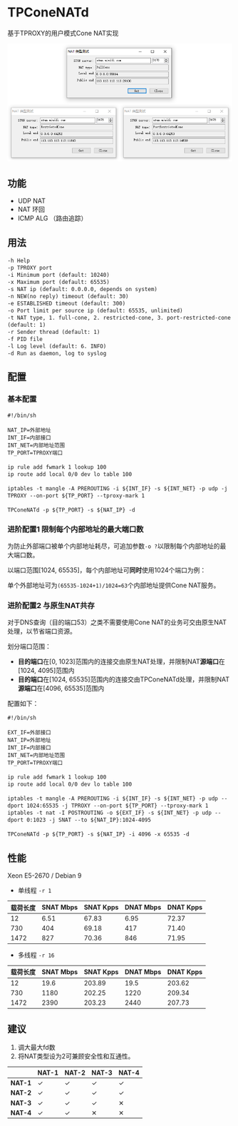 # TPConeNATd
基于TPROXY的用户模式Cone NAT实现

![](https://raw.githubusercontent.com/claw6148/TPConeNATd/master/screenshot.png)

## 功能

- UDP NAT
- NAT 环回
- ICMP ALG （路由追踪）

## 用法

```
-h Help
-p TPROXY port
-i Minimum port (default: 10240)
-x Maximum port (default: 65535)
-s NAT ip (default: 0.0.0.0, depends on system)
-n NEW(no reply) timeout (default: 30)
-e ESTABLISHED timeout (default: 300)
-o Port limit per source ip (default: 65535, unlimited)
-t NAT type, 1. full-cone, 2. restricted-cone, 3. port-restricted-cone (default: 1)
-r Sender thread (default: 1)
-f PID file
-l Log level (default: 6. INFO)
-d Run as daemon, log to syslog
```

## 配置

### 基本配置

```
#!/bin/sh

NAT_IP=外部地址
INT_IF=内部接口
INT_NET=内部地址范围
TP_PORT=TPROXY端口

ip rule add fwmark 1 lookup 100
ip route add local 0/0 dev lo table 100

iptables -t mangle -A PREROUTING -i ${INT_IF} -s ${INT_NET} -p udp -j TPROXY --on-port ${TP_PORT} --tproxy-mark 1

TPConeNATd -p ${TP_PORT} -s ${NAT_IP} -d
```

### 进阶配置1 限制每个内部地址的最大端口数

为防止外部端口被单个内部地址耗尽，可追加参数`-o ?`以限制每个内部地址的最大端口数。

以端口范围[1024, 65535]，每个内部地址可**同时**使用1024个端口为例：

单个外部地址可为`(65535-1024+1)/1024=63`个内部地址提供Cone NAT服务。

### 进阶配置2 与原生NAT共存

对于DNS查询（目的端口53）之类不需要使用Cone NAT的业务可交由原生NAT处理，以节省端口资源。

划分端口范围：

- **目的端口**在[0, 1023]范围内的连接交由原生NAT处理，并限制NAT**源端口**在[1024, 4095]范围内
- **目的端口**在[1024, 65535]范围内的连接交由TPConeNATd处理，并限制NAT**源端口**在[4096, 65535]范围内

配置如下：

```
#!/bin/sh

EXT_IF=外部接口
NAT_IP=外部地址
INT_IF=内部接口
INT_NET=内部地址范围
TP_PORT=TPROXY端口

ip rule add fwmark 1 lookup 100
ip route add local 0/0 dev lo table 100

iptables -t mangle -A PREROUTING -i ${INT_IF} -s ${INT_NET} -p udp --dport 1024:65535 -j TPROXY --on-port ${TP_PORT} --tproxy-mark 1
iptables -t nat -I POSTROUTING -o ${EXT_IF} -s ${INT_NET} -p udp --dport 0:1023 -j SNAT --to ${NAT_IP}:1024-4095

TPConeNATd -p ${TP_PORT} -s ${NAT_IP} -i 4096 -x 65535 -d
```

## 性能

Xeon E5-2670 / Debian 9

- 单线程 `-r 1`

载荷长度 | SNAT Mbps | SNAT Kpps | DNAT Mbps | DNAT Kpps
-|-|-|-|-
12 | 6.51 | 67.83 | 6.95 | 72.37
730 | 404 | 69.18 | 417 | 71.40
1472 | 827 | 70.36 | 846 | 71.95

- 多线程 `-r 16`

载荷长度 | SNAT Mbps | SNAT Kpps | DNAT Mbps | DNAT Kpps
-|-|-|-|-
12 | 19.6 | 203.89 | 19.5 | 203.62
730 | 1180 | 202.25 | 1220 | 209.34
1472 | 2390 | 203.23 |  2440 | 207.73

## 建议

1. 调大最大fd数
2. 将NAT类型设为2可兼顾安全性和互通性。

&nbsp; | NAT-1 | NAT-2 | NAT-3 | NAT-4
-|-|-|-|-
**NAT-1** | &#10003; | &#10003; | &#10003; | &#10003;
**NAT-2** | &#10003; | &#10003; | &#10003; | &#10003;
**NAT-3** | &#10003; | &#10003; | &#10003; | &#10005;
**NAT-4** | &#10003; | &#10003; | &#10005; | &#10005;
